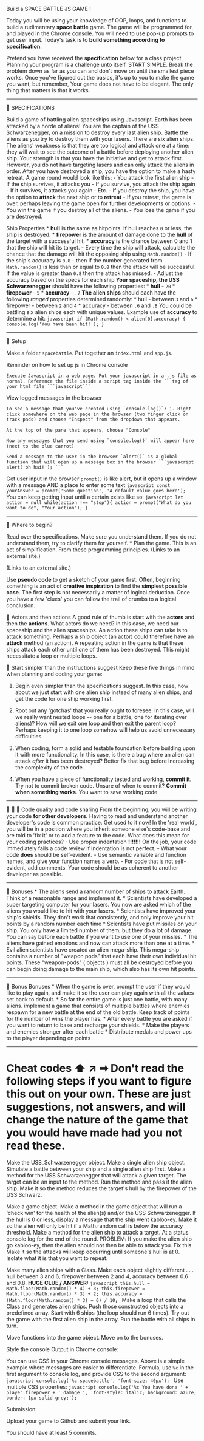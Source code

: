 Build a SPACE BATTLE JS GAME !

Today you will be using your knowledge of OOP, loops, and functions to build a rudimentary **space battle** game. The game will be programmed for, and played in the Chrome console. You will need to use pop-up prompts to get user input. Today's task is to **build something according to specification**.

Pretend you have received the **specification** below for a class project. Planning your program is a challenge unto itself. START SIMPLE. Break the problem down as far as you can and don't move on until the smallest piece works. Once you've figured out the basics, it's up to you to make the game you want, but remember, Your game does not have to be elegant. The only thing that matters is that it works.

-----------------------------------------------------------------------------------------------------------------------------------

🚀 SPECIFICATIONS

Build a game of battling alien spaceships using Javascript. Earth has been attacked by a horde of aliens! You are the captain of the USS Schwarzenegger, on a mission to destroy every last alien ship. Battle the aliens as you try to destroy them with your lasers. There are six alien ships. The aliens' weakness is that they are too logical and attack one at a time: they will wait to see the outcome of a battle before deploying another alien ship. Your strength is that you have the initiative and get to attack first. However, you do not have targeting lasers and can only attack the aliens in order. After you have destroyed a ship, you have the option to make a hasty retreat. A game round would look like this: - You attack the first alien ship - If the ship survives, it attacks you - If you survive, you attack the ship again - If it survives, it attacks you again - Etc. - If you destroy the ship, you have the option to **attack** the next ship or to **retreat** - If you retreat, the game is over, perhaps leaving the game open for further developments or options. - You win the game if you destroy all of the aliens. - You lose the game if you are destroyed.

Ship Properties * **hull** is the same as hitpoints. If hull reaches `0` or less, the ship is destroyed. * **firepower** is the amount of damage done to the **hull** of the target with a successful hit. * **accuracy** is the chance between 0 and 1 that the ship will hit its target. - Every time the ship will attack, calculate the chance that the damage will hit the opposing ship using `Math.random()` - If the ship's accuracy is `0.8` - then if the number generated from `Math.random()` is less than or equal to `0.8` then the attack will be successful. If the value is greater than `0.8` then the attack has missed. - Adjust the accuracy based on the specs for each ship **Your spaceship, the USS Schwarzenegger** should have the following properties: * **hull** - `20` * **firepower** - `5` * **accuracy** - `.7` **The alien ships** should each have the following _ranged_ properties determined randomly: * hull - between `3` and `6` * firepower - between `2` and `4` * accuracy - between `.6` and `.8` You could be battling six alien ships each with unique values. Example use of **accuracy** to determine a hit: ```javascript if (Math.random() < alien[0].accuracy) { console.log('You have been hit!'); } ```

-----------------------------------------------------------------------------------------------------------------------------------

👾 Setup

Make a folder `spacebattle`. Put together an `index.html` and `app.js`.

Reminder on how to set up js in Chrome console

    Execute Javascript in a web page. Put your javascript in a .js file as normal. Reference the file inside a script tag inside the `` tag of your html file ```javascript```

View logged messages in the browser

    To see a message that you've created using `console.log()`: 1. Right click somewhere on the web page in the browser (two finger click on track pads) and choose "Inspect" from the dropdown that appears.

    At the top of the pane that appears, choose "Console"

    Now any messages that you send using `console.log()` will appear here (next to the blue carrot)

    Send a message to the user in the browser `alert()` is a global function that will open up a message box in the browser ```javascript alert('oh hai!'); ```

Get user input in the browser `prompt()` is like alert, but it opens up a window with a message AND a place to enter some text ```javascript const yourAnswer = prompt('Some question', 'A default value goes here'); ``` You can keep getting input until a certain exists like so: ```javascript let action = null while(action !== "stop"){ action = prompt("What do you want to do", "Your action"); } ```

-----------------------------------------------------------------------------------------------------------------------------------

 👾 Where to begin?

Read over the specifications. Make sure you understand them. If you do not understand them, try to clarify them for yourself. * Plan the game. This is an act of simplification. From these programming principles. (Links to an external site.)

 (Links to an external site.)

 Use **pseudo code** to get a sketch of your game first. Often, beginning something is an act of **creative inspiration** to find the **simplest possible case**. The first step is not necessarily a matter of logical deduction. Once you have a few 'clues' you can follow the trail of crumbs to a logical conclusion.

 👾 Actors and then actions A good rule of thumb is start with the **actors** and then the **actions**. What actors do we need? In this case, we need our spaceship and the alien spaceships. An action these ships can take is to attack something. Perhaps a ship object (an actor) could therefore have an **attack** method (an action). A repeating action in the game is that these ships attack each other until one of them has been destroyed. This might necessitate a loop or multiple loops.

 👾 Start simpler than the instructions suggest Keep these five things in mind when planning and coding your game:

1. Begin even simpler than the specifications suggest. In this case, how about we just start with one alien ship instead of many alien ships, and get the code for one ship working first.

2. Root out any 'gotchas' that you really ought to foresee. In this case, will we really want nested loops -- one for a battle, one for iterating over aliens)? How will we exit one loop and then exit the parent loop? Perhaps keeping it to one loop somehow will help us avoid unnecessary difficulties.

3. When coding, form a solid and testable foundation before building upon it with more functionality. In this case, is there a bug where an alien can attack _after_ it has been destroyed? Better fix that bug before increasing the complexity of the code.

4. When you have a piece of functionality tested and working, **commit it**. Try not to commit broken code. Unsure of when to commit? **Commit when something works**. You want to save working code.

-----------------------------------------------------------------------------------------------------------------------------------

👾 👾 👾 Code quality and code sharing From the beginning, you will be writing your code **for other developers.** Having to read and understand another developer's code is common practice. Get used to it now! In the 'real world', you will be in a position where you inherit someone else's code-base and are told to 'fix it' or to add a feature to the code. What does this mean for your coding practices? - Use proper indentation **!!!!!!!** On the job, your code immediately fails a code review if indentation is not perfect. - What your code **does** should be self-evident. - Use semantic variable and function names, and give your function names a verb. - For code that is not self-evident, add comments. Your code should be as coherent to another developer as possible.

-----------------------------------------------------------------------------------------------------------------------------------
 
🚀 Bonuses * The aliens send a random number of ships to attack Earth. Think of a reasonable range and implement it. * Scientists have developed a super targeting computer for your lasers. You now are asked which of the aliens you would like to hit with your lasers. * Scientists have improved your ship's shields. They don't work that consistently, and only improve your hit points by a random number each time * Scientists have put missiles on your ship. You only have a limited number of them, but they do a lot of damage. You can say before each battle if you want to use one of your missles. * The aliens have gained emotions and now can attack more than one at a time. * Evil alien scientists have created an alien mega-ship. This mega-ship contains a number of "weapon pods" that each have their own individual hit points. These "weapon-pods" ( objects ) must all be destroyed before you can begin doing damage to the main ship, which also has its own hit points.

-----------------------------------------------------------------------------------------------------------------------------------
 
🚀 Bonus Bonuses * When the game is over, prompt the user if they would like to play again, and make it so the user can play again with all the values set back to default. * So far the entire game is just one battle, with many aliens. implement a game that consists of multiple battles where enemies respawn for a new battle at the end of the old battle. Keep track of points for the number of wins the player has. * After every battle you are asked if you want to return to base and recharge your shields. * Make the players and enemies stronger after each battle * Distribute medals and power ups to the player depending on points

-----------------------------------------------------------------------------------------------------------------------------------
 
# Cheat codes ⬆ ↗ ➡ **Don't read the following steps if you want to figure this out on your own.** **These are just suggestions, not answers, and will change the nature of the game that you would have made had you not read these.**

Make the USS_Schwarzenegger object. Make a single alien ship object. Simulate a battle between your ship and a single alien ship first. Make a method for the USS Schwarzenegger that will attack a given target. The target can be an input to the method. Run the method and pass it the alien ship. Make it so the method reduces the target's hull by the firepower of the USS Schwarz.

Make a game object. Make a method in the game object that will run a 'check win' for the health of the alien(s) and/or the USS Schwarzenegger. If the hull is 0 or less, display a message that the ship went kabloo-ey. Make it so the alien will only be hit if a Math.random call is below the accuracy threshold. Make a method for the alien ship to attack a target. At a status console log for the end of the round. PROBLEM: If you make the alien ship go kabloo-ey, then the alien should not then be able to attack you. Fix this. Make it so the attacks will keep occurring until someone's hull is at 0. Isolate what it is that you want to repeat.

Make many alien ships with a Class. Make each object slightly different . . . hull between 3 and 6, firepower between 2 and 4, accuracy between 0.6 and 0.8. **HUGE CLUE / ANSWER:** ```javascript this.hull = Math.floor(Math.random() * 4) + 3; this.firepower = Math.floor(Math.random() * 3) + 2; this.accuracy = (Math.floor(Math.random() * 3) + 6) / 10; ``` Make a loop that calls the Class and generates alien ships. Push those constructed objects into a predefined array. Start with 6 ships (the loop should run 6 times). Try out the game with the first alien ship in the array. Run the battle with all ships in turn.

Move functions into the game object. Move on to the bonuses.

 
Style the console Output in Chrome console:

You can use CSS in your Chrome console messages. Above is a simple example where messages are easier to differentiate. Formula, use `%c` in the first argument to console log, and provide CSS to the second argument: ```javascript console.log('%c spacebattle', 'font-size: 40px'); ``` Use multiple CSS properties: ```javascript console.log('%c You have done ' + player.firepower + ' damage ', 'font-style: italic; background: azure; border: 1px solid grey;'); ```

Submission: 

Upload your game to Github and submit your link.

You should have at least 5 commits.

